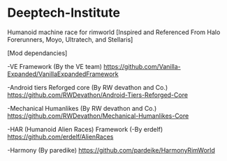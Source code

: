 # Deeptech-Institute
Humanoid machine race for rimworld
[Inspired and Referenced From Halo Forerunners, Moyo, Ultratech, and Stellaris]

[Mod dependancies]

-VE Framework (By the VE team)
https://github.com/Vanilla-Expanded/VanillaExpandedFramework

-Android tiers Reforged core (By RW devathon and Co.)
https://github.com/RWDevathon/Android-Tiers-Reforged-Core

-Mechanical Humanlikes (By RW devathon and Co.)
https://github.com/RWDevathon/Mechanical-Humanlikes-Core

-HAR (Humanoid Alien Races) Framework (-By erdelf)
https://github.com/erdelf/AlienRaces

-Harmony (By paredike)
https://github.com/pardeike/HarmonyRimWorld


